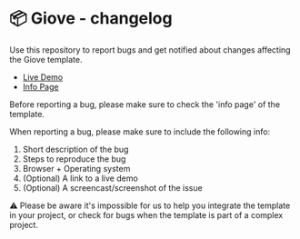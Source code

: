 # 📦 Giove - changelog

Use this repository to report bugs and get notified about changes affecting the Giove template.

- [Live Demo](https://codyhouse.co/demo-templates/giove/index.html)
- [Info Page](https://codyhouse.co/template/giove)

Before reporting a bug, please make sure to check the 'info page' of the template. 

When reporting a bug, please make sure to include the following info:

1. Short description of the bug
2. Steps to reproduce the bug
3. Browser + Operating system
4. (Optional) A link to a live demo
5. (Optional) A screencast/screenshot of the issue

⚠️ Please be aware it's impossible for us to help you integrate the template in your project, or check for bugs when the template is part of a complex project.
